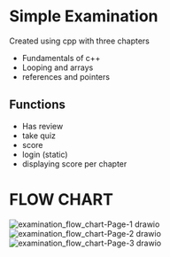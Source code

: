 # Simple Examination
Created using cpp with three chapters
- Fundamentals of c++
- Looping and arrays
- references and pointers
## Functions
- Has review
- take quiz
- score
- login (static)
- displaying score per chapter

# FLOW CHART
![examination_flow_chart-Page-1 drawio](https://github.com/Ryan-Cruiz/examination-cpp/assets/109123846/c842f957-b6fe-4176-a7af-2b11a0b1b23e)
![examination_flow_chart-Page-2 drawio](https://github.com/Ryan-Cruiz/examination-cpp/assets/109123846/7c260006-7e17-4579-8289-9a2400af05b6)
![examination_flow_chart-Page-3 drawio](https://github.com/Ryan-Cruiz/examination-cpp/assets/109123846/dc423d43-d0ea-4146-8bef-3f04a34e3b66)
